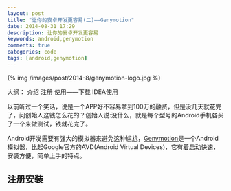 ```yaml
---
layout: post
title: "让你的安卓开发更容易(二)——Genymotion"
date: 2014-08-31 17:29
description: 让你的安卓开发更容易
keywords: android,genymotion
comments: true
categories: code
tags: [android,genymotion]
---
```

  
{% img /images/post/2014-8/genymotion-logo.jpg %}  
  
大纲：
介绍
注册
使用——下载
IDEA使用

以前听过一个笑话，说是一个APP好不容易拿到100万的融资，但是没几天就花完了，问创始人这钱怎么花的？创始人说:没什么，就是每个型号的Android手机各买了一个来做测试，钱就花完了。  
  
Android开发需要有强大的模拟器来避免这种尴尬，[Genymotion][genymotion-index]是一个Android模拟器，比起Google官方的AVD(Android Virtual Devices)，它有着启动快速，安装方便，简单上手的特点。
<!--more-->

## 注册安装

[genymotion-index]: http://www.genymotion.com/